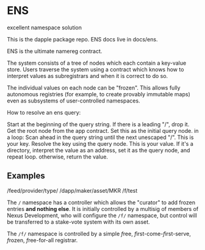 ENS
===
excellent namespace solution

This is the dapple package repo. ENS docs live in docs/ens.

ENS is the ultimate namereg contract.

The system consists of a tree of nodes which each contain a key-value store. Users traverse
the system using a contract which knows how to interpret values as subregistrars and
when it is correct to do so.

The individual values on each node can be "frozen". This allows fully autonomous registries (for example, to create provably immutable maps) even as subsystems of user-controlled namespaces.


How to resolve an ens query:

Start at the beginning of the query string. If there is a leading "/", drop it.
Get the root node from the app contract. Set this as the initial query node.
in a loop:
Scan ahead in the query string until the next unescaped "/". This is your key.
Resolve the key using the query node. This is your value.
If it's a directory, interpret the value as an address, set it as the query node, and repeat loop.
otherwise, return the value.


Examples
----

/feed/provider/type/
/dapp/maker/asset/MKR
/f/test


The `/` namespace has a controller which allows the "curator" to add frozen entries **and nothing else**. It is initially controlled by a multisig of members of Nexus Development, who will configure the `/f/` namespace, but control will be transferred to a stake-vote system with its own asset.

The `/f/` namespace is controlled by a simple *f*ree, *f*irst-come-*f*irst-serve, *f*rozen, *f*ree-for-all registrar.
